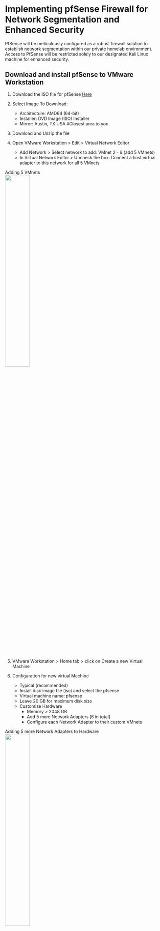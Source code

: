 # Implementing pfSense Firewall for Network Segmentation and Enhanced Security

PfSense will be meticulously configured as a robust firewall solution to establish network segmentation within our private homelab environment. Access to PfSense will be restricted solely to our designated Kali Linux machine for enhanced security.

<h2>Download and install pfSense to VMware Workstation</h2>

1. Download the ISO file for pfSense [Here](https://www.pfsense.org/download/)

2. Select Image To Download:
    - Architecture: AMD64 (64-bit)
    - Installer: DVD Image (ISO) Installer
    - Mirror: Austin, TX USA   #Closest area to you

3. Download and Unzip the file

4. Open VMware Workstation > Edit > Virtual Network Editor
    - Add Network > Select network to add: VMnet 2 - 6 (add 5 VMnets)
    - In Virtual Network Editor > Uncheck the box: Connect a host virtual adapter to this network for all 5 VMnets

<p align="left">
Adding 5 VMnets <br/>
<img src="https://i.imgur.com/4blDJVG.png" height="40%" width="40%" alt=""/>
<br />

5. VMware Workstation > Home tab > click on Create a new Virtual Machine

6. Configuration for new virtual Machine
    - Typical (recommended)
    - Install disc image file (iso) and select the pfsense
    - Virtual machine name: pfsense
    - Leave 20 GB for maximum disk size
    - Customize Hardware
      - Memory > 2048 GB
      - Add 5 more Network Adapters [6 in total]
      - Configure each Network Adapter to their custom VMnets

<p align="left">
Adding 5 more Network Adapters to Hardware <br/>
<img src="https://i.imgur.com/5gLMkWC.png" height="40%" width="40%" alt=""/>
<br />

7. Remove the Sound Card and USB Controller > OK > Finish


<h2></h2>

<h2>Configurate pfsense on VMware Workstation</h2>

1. Run pfsense on VMware Workstation

<p align="left">
Should End Up With This Screen <br/>
<img src="https://i.imgur.com/Mx9XyWc.png" height="40%" width="40%" alt=""/>
<br />

2. Accept > Install pfSense > Auto (ZFS) > Install > Stripe > Press **Space** and OK > YES > Reboot

<p align="left">
Should End Up With This Screen After Rebooting <br/>
<img src="https://i.imgur.com/Z8m8ert.png" height="40%" width="40%" alt=""/>
<br />

3. Type 1 (Assign Interfaces) > y > enter >
    - em0 for WAN
    - em1 for Firewalling /NAT
    - em2 for optional 1
    - em3 for optional 2
    - em4 for optional 3
    - em5 for optional 4 > y
  
<p align="left">
Should End Up With This Screen<br/>
<img src="https://i.imgur.com/XVPJUr4.png" height="40%" width="40%" alt=""/>
<br />

4. Type 2 (Set interface(s) IP address > 2 [LAN (em1 -static)] > n
    - 192.168.1.1 > 24 > Enter
    - n > Enter > y > 192.168.1.11 > 192.168.1.200
      
<p align="left">
Should End Up With This Screen<br/>
<img src="https://i.imgur.com/JP4XMGH.png" height="40%" width="40%" alt=""/>
<br />

<p align="left">
br/>
<img src="https://i.imgur.com/5YqRJJm.png" height="40%" width="40%" alt=""/>
<br />
    
5. Type 2 (Set interface(s) IP address > 3 [OPT1(em2)] > n
    - 192.168.2.1 > 24 > Enter
    - n > Enter > n > Enter

6. Type 2 (Set interface(s) IP address > 4 [OPT2(em3)] > n
    - 192.168.3.1 > 24 > Enter
    - n > Enter > n > Enter
     
7. Leave OPT3(em4) alone without an IP because it is going to have the span port with traffic that Security Onion will be monitoring

8. Type 2 (Set interface(s) IP address > 6 [OPT2(em5)] > n
    - 192.168.4.1 > 24 > Enter
    - n > Enter > n > Enter

<p align="left">
Should End Up With This Screen<br/>
<img src="https://i.imgur.com/92JkJhL.png" height="40%" width="40%" alt=""/>
<br />

<h2></h2>

<p align="left">
pfSense Configuration Completed<br/>
<img src="https://i.imgur.com/yeQXopi.png" height="100%" width="100%" alt=""/>
<br />
